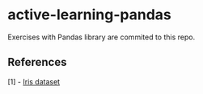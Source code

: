 # active-learning-pandas
Exercises with Pandas library are commited to this repo.




## References
[1] - [Iris dataset](https://archive.ics.uci.edu/ml/datasets/Iris)
